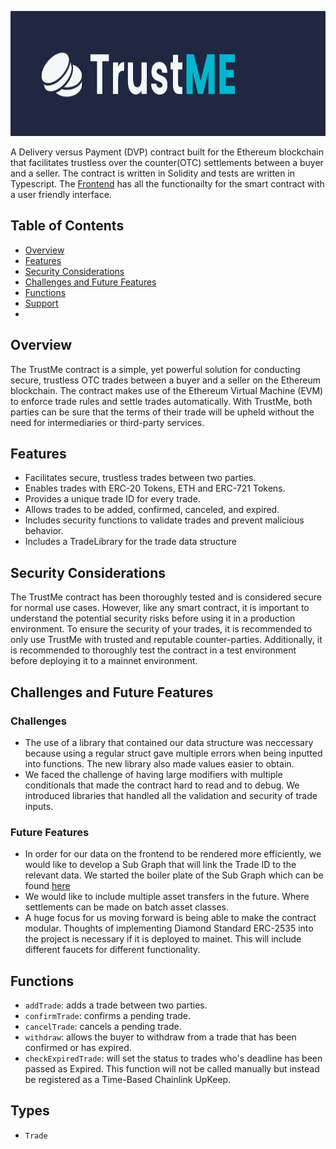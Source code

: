 <p align="center">
  <img src="./public/Logo.jpeg" height="200px" width="100%">
</p>

A Delivery versus Payment (DVP) contract built for the Ethereum blockchain that facilitates trustless over the counter(OTC) settlements between a buyer and a seller. The contract is written in Solidity and tests are written in Typescript.
The [Frontend](https://github.com/mengiefen/TrustMe-Settlements) has all the functionailty for the smart contract with a user friendly interface.

## Table of Contents

-   [Overview](#overview)
-   [Features](#features)
-   [Security Considerations](#security-considerations)
-   [Challenges and Future Features](#challenges-and-future-features)
-   [Functions](#functions)
-   [Support](#Support)
-

## Overview

The TrustMe contract is a simple, yet powerful solution for conducting secure, trustless OTC trades between a buyer and a seller on the Ethereum blockchain. The contract makes use of the Ethereum Virtual Machine (EVM) to enforce trade rules and settle trades automatically. With TrustMe, both parties can be sure that the terms of their trade will be upheld without the need for intermediaries or third-party services.

## Features

-   Facilitates secure, trustless trades between two parties.
-   Enables trades with ERC-20 Tokens, ETH and ERC-721 Tokens.
-   Provides a unique trade ID for every trade.
-   Allows trades to be added, confirmed, canceled, and expired.
-   Includes security functions to validate trades and prevent malicious behavior.
-   Includes a TradeLibrary for the trade data structure

## Security Considerations

The TrustMe contract has been thoroughly tested and is considered secure for normal use cases. However, like any smart contract, it is important to understand the potential security risks before using it in a production environment. To ensure the security of your trades, it is recommended to only use TrustMe with trusted and reputable counter-parties. Additionally, it is recommended to thoroughly test the contract in a test environment before deploying it to a mainnet environment.

## Challenges and Future Features

### Challenges

-   The use of a library that contained our data structure was neccessary because using a regular struct gave multiple errors when being inputted into functions. The new library also made values easier to obtain.
-   We faced the challenge of having large modifiers with multiple conditionals that made the contract hard to read and to debug. We introduced libraries that handled all the validation and security of trade inputs.

### Future Features

-   In order for our data on the frontend to be rendered more efficiently, we would like to develop a Sub Graph that will link the Trade ID to the relevant data. We started the boiler plate of the Sub Graph which can be found [here](https://github.com/pokhrelanmol/trustme-subgraph)
-   We would like to include multiple asset transfers in the future. Where settlements can be made on batch asset classes.
-   A huge focus for us moving forward is being able to make the contract modular. Thoughts of implementing Diamond Standard ERC-2535 into the project is necessary if it is deployed to mainet. This will include different faucets for different functionality.

## Functions

-   `addTrade`: adds a trade between two parties.
-   `confirmTrade`: confirms a pending trade.
-   `cancelTrade`: cancels a pending trade.
-   `withdraw`: allows the buyer to withdraw from a trade that has been confirmed or has expired.
-   `checkExpiredTrade`: will set the status to trades who's deadline has been passed as Expired. This function will not be called manually but instead be registered as a Time-Based Chainlink UpKeep.

## Types

-   `Trade`
